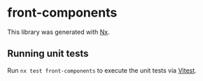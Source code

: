 # front-components

This library was generated with [Nx](https://nx.dev).

## Running unit tests

Run `nx test front-components` to execute the unit tests via [Vitest](https://vitest.dev/).
